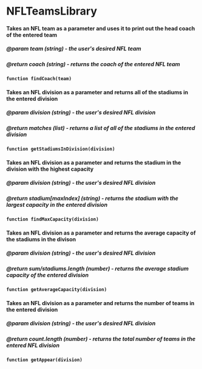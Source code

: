 # NFLTeamsLibrary
#### Takes an NFL team as a parameter and uses it to print out the head coach of the entered team
##### @param team (string) - the user's desired NFL team
##### @return coach (string) - returns the coach of the entered NFL team
**`function findCoach(team)`**

#### Takes an NFL division as a parameter and returns all of the stadiums in the entered division
##### @param division (string) - the user's desired NFL division
##### @return matches (list) - returns a list of all of the stadiums in the entered division
**`function getStadiumsInDivision(division)`**

#### Takes an NFL division as a parameter and returns the stadium in the division with the highest capacity
##### @param division (string) - the user's desired NFL division
##### @return stadium[maxIndex] (string) - returns the stadium with the largest capacity in the entered division
**`function findMaxCapacity(division)`**

#### Takes an NFL division as a parameter and returns the average capacity of the stadiums in the divison
##### @param division (string) - the user's desired NFL division
##### @return sum/stadiums.length (number) - returns the average stadium capacity of the entered division
**`function getAverageCapacity(division)`**

#### Takes an NFL division as a parameter and returns the number of teams in the entered division
##### @param division (string) - the user's desired NFL division
##### @return count.length (number) - returns the total number of teams in the entered NFL division
**`function getAppear(division)`**
